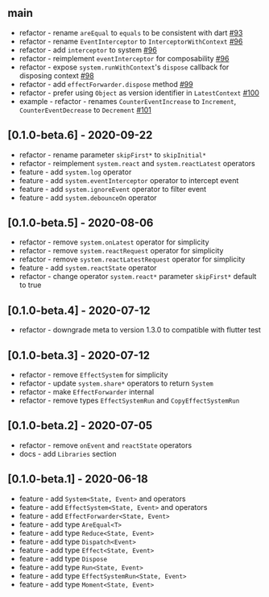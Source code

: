 ## main

* refactor - rename `areEqual` to `equals` to be consistent with dart [#93](https://github.com/LoveCommunity/love.dart/issues/93)
* refactor - rename `EventInterceptor` to `InterceptorWithContext` [#96](https://github.com/LoveCommunity/love.dart/issues/96)
* refactor - add `interceptor` to system [#96](https://github.com/LoveCommunity/love.dart/issues/96)
* refactor - reimplement `eventInterceptor` for composability [#96](https://github.com/LoveCommunity/love.dart/issues/96)
* refactor - expose `system.runWithContext`'s `dispose` callback for disposing context [#98](https://github.com/LoveCommunity/love.dart/issues/98)
* refactor - add `effectForwarder.dispose` method [#99](https://github.com/LoveCommunity/love.dart/issues/99)
* refactor - prefer using `Object` as version identifier in `LatestContext` [#100](https://github.com/LoveCommunity/love.dart/issues/100)
* example - refactor - renames `CounterEventIncrease` to `Increment`, `CounterEventDecrease` to `Decrement` [#101](https://github.com/LoveCommunity/love.dart/issues/101)

## [0.1.0-beta.6] - 2020-09-22

* refactor - rename parameter `skipFirst*` to `skipInitial*`
* refactor - reimplement `system.react` and `system.reactLatest` operators
* feature - add `system.log` operator
* feature - add `system.eventInterceptor` operator to intercept event
* feature - add `system.ignoreEvent` operator to filter event
* feature - add `system.debounceOn` operator

## [0.1.0-beta.5] - 2020-08-06

* refactor - remove `system.onLatest` operator for simplicity
* refactor - remove `system.reactRequest` operator for simplicity
* refactor - remove `system.reactLatestRequest` operator for simplicity
* feature - add `system.reactState` operator
* refactor - change operator `system.react*` parameter `skipFirst*` default to true

## [0.1.0-beta.4] - 2020-07-12

* refactor - downgrade meta to version 1.3.0 to compatible with flutter test

## [0.1.0-beta.3] - 2020-07-12

* refactor - remove `EffectSystem` for simplicity
* refactor - update `system.share*` operators to return `System` 
* refactor - make `EffectForwarder` internal
* refactor - remove types `EffectSystemRun` and `CopyEffectSystemRun`

## [0.1.0-beta.2] - 2020-07-05

* refactor - remove `onEvent` and `reactState` operators
* docs - add `Libraries` section

## [0.1.0-beta.1] - 2020-06-18

* feature - add `System<State, Event>` and operators
* feature - add `EffectSystem<State, Event>` and operators
* feature - add `EffectForwarder<State, Event>`
* feature - add type `AreEqual<T>`
* feature - add type `Reduce<State, Event>`
* feature - add type `Dispatch<Event>`
* feature - add type `Effect<State, Event>`
* feature - add type `Dispose`
* feature - add type `Run<State, Event>`
* feature - add type `EffectSystemRun<State, Event>`
* feature - add type `Moment<State, Event> `
